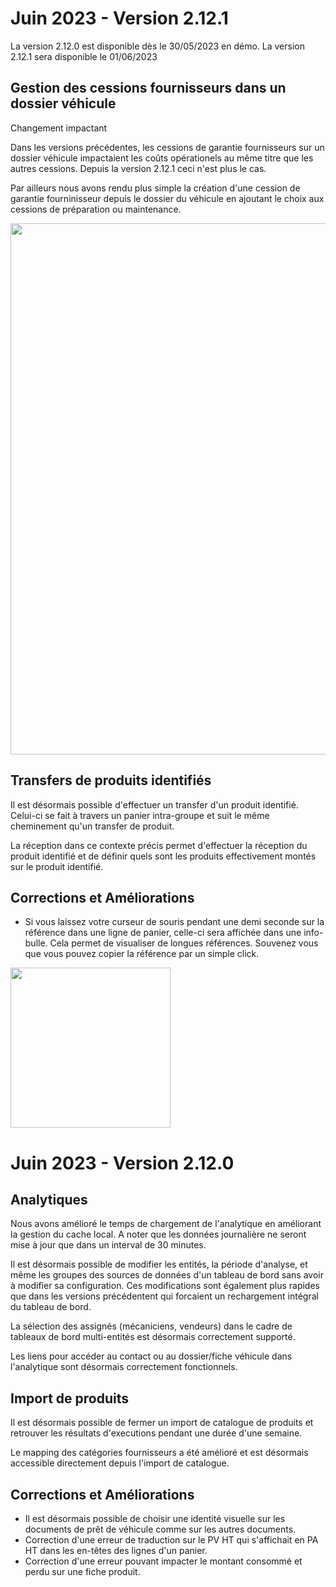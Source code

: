 # Juin 2023 - Version 2.12.1

<div class="alert alert-info">La version 2.12.0 est disponible dès le 30/05/2023 en démo. La version 2.12.1 sera disponible le 01/06/2023</div>

## Gestion des cessions fournisseurs dans un dossier véhicule

<div class="alert alert-warning">Changement impactant</div>

Dans les versions précédentes, les cessions de garantie fournisseurs sur un dossier véhicule impactaient les coûts opérationels au même titre que les autres cessions. Depuis la version 2.12.1 ceci n'est plus le cas.

Par ailleurs nous avons rendu plus simple la création d'une cession de garantie fourninisseur depuis le dossier du véhicule en ajoutant le choix aux cessions de préparation ou maintenance.

<div class="text-center" style="text-align: 'center';">
  <img width="850" src="https://raw.githubusercontent.com/gear-group/release-notes/master/release-notes/2.12.0/new_file_cessions.webp"/>
</div>

## Transfers de produits identifiés

Il est désormais possible d'effectuer un transfer d'un produit identifié. Celui-ci se fait à travers un panier intra-groupe et suit le même cheminement qu'un transfer de produit.

La réception dans ce contexte précis permet d'effectuer la réception du produit identifié et de définir quels sont les produits effectivement montés sur le produit identifié.

## Corrections et Améliorations

- Si vous laissez votre curseur de souris pendant une demi seconde sur la référence dans une ligne de panier, celle-ci sera affichée dans une info-bulle. Cela permet de visualiser de longues références. Souvenez vous que vous pouvez copier la référence par un simple click.

<img width="256" src="https://raw.githubusercontent.com/gear-group/release-notes/master/release-notes/2.12.0/ref_tooltip.webp"/>

# Juin 2023 - Version 2.12.0

## Analytiques

Nous avons amélioré le temps de chargement de l'analytique en améliorant la gestion du cache local. A noter que les données journalière ne seront mise à jour que dans un interval de 30 minutes.

Il est désormais possible de modifier les entités, la période d'analyse, et même les groupes des sources de données d'un tableau de bord sans avoir à modifier sa configuration. Ces modifications sont également plus rapides que dans les versions précédentent qui forcaient un rechargement intégral du tableau de bord.

La sélection des assignés (mécaniciens, vendeurs) dans le cadre de tableaux de bord multi-entités est désormais correctement supporté.

Les liens pour accéder au contact ou au dossier/fiche véhicule dans l'analytique sont désormais correctement fonctionnels.

## Import de produits

Il est désormais possible de fermer un import de catalogue de produits et retrouver les résultats d'executions pendant une durée d'une semaine.

Le mapping des catégories fournisseurs a été amélioré et est désormais accessible directement depuis l'import de catalogue.

## Corrections et Améliorations

- Il est désormais possible de choisir une identité visuelle sur les documents de prêt de véhicule comme sur les autres documents.
- Correction d'une erreur de traduction sur le PV HT qui s'affichait en PA HT dans les en-têtes des lignes d'un panier.
- Correction d'une erreur pouvant impacter le montant consommé et perdu sur une fiche produit.
